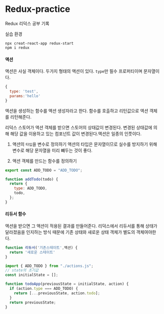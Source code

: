 # Redux-practice

Redux 리덕스 공부 기록

실습 환경

```shell
npx creat-react-app redux-start
npm i redux
```

#### 액션

액션은 사실 객체이다. 두가지 형태의 액션이 있다. `type`만 필수 프로퍼티이며 문자열이다.

```js
{
  type: 'test',
  params:'hello'
}
```

액션을 생성하는 함수를 액션 생성자라고 한다.
함수를 호출하고 리턴값으로 액션 객체를 리턴해준다.

리덕스 스토어가 액션 객체를 받으면 스토어의 상태값이 변경된다. 변경된 상태값에 의해 해당 값을 이용하고 있는 컴포넌트 값이 변경된다.액션은 일종의 인풋이다.

1. 액션의 `타입`을 변수로 정의하기
   액션의 타입은 문자열이므로 실수를 방지하기 위해 변수로 해당 문자열을 미리 뺴두는 것이 좋다.

2. 액션 객체를 만드는 함수를 정의하기

```js
export const ADD_TODO = "ADD_TODO";

function addTodo(todo) {
  return {
    type: ADD_TODO,
    todo,
  };
}
```

#### 리듀서 함수

액션을 받으면 그 액션이 적용된 결과를 만들어준다. 리덕스에서 리듀서를 통해 상태가 달라졌음을 인지하는 방식 때문에 기존 상태와 새로운 상태 객체가 별도의 객체여야한다.

```js
function 리듀서('기존스테이트',액션) {
  return '새로운 스테이트'
}
```

```js
import { ADD_TODO } from "./actions.js";
// state의 초기값
const initialState = [];

function todoApp(previousState = initialState, action) {
  if (action.type === ADD_TODO) {
    return [...previousState, action.todo];
  }
  return previousState;
}
```
